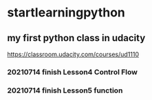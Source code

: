 # startlearningpython

## my first python class in udacity

https://classroom.udacity.com/courses/ud1110

### 20210714 finish Lesson4 Control Flow

### 20210714 finish Lesson5 function